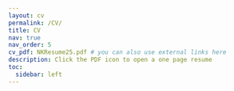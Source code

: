 ```yaml
---
layout: cv
permalink: /CV/
title: CV
nav: true
nav_order: 5
cv_pdf: NKResume25.pdf # you can also use external links here
description: Click the PDF icon to open a one page resume
toc:
  sidebar: left
---
```

